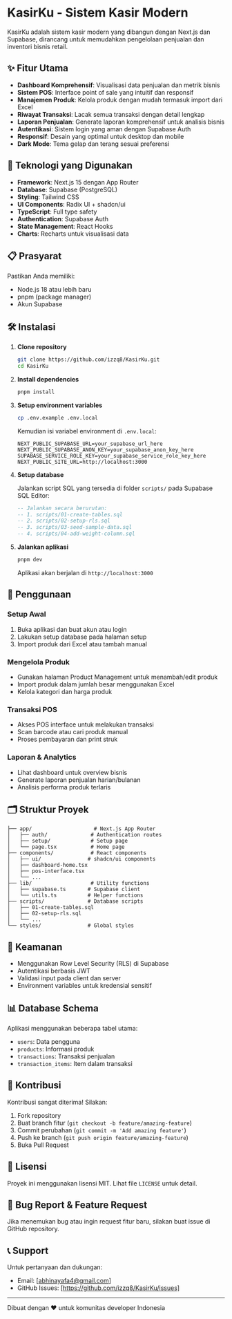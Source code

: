 # KasirKu - Sistem Kasir Modern

KasirKu adalah sistem kasir modern yang dibangun dengan Next.js dan Supabase, dirancang untuk memudahkan pengelolaan penjualan dan inventori bisnis retail.

## ✨ Fitur Utama

- **Dashboard Komprehensif**: Visualisasi data penjualan dan metrik bisnis
- **Sistem POS**: Interface point of sale yang intuitif dan responsif
- **Manajemen Produk**: Kelola produk dengan mudah termasuk import dari Excel
- **Riwayat Transaksi**: Lacak semua transaksi dengan detail lengkap
- **Laporan Penjualan**: Generate laporan komprehensif untuk analisis bisnis
- **Autentikasi**: Sistem login yang aman dengan Supabase Auth
- **Responsif**: Desain yang optimal untuk desktop dan mobile
- **Dark Mode**: Tema gelap dan terang sesuai preferensi

## 🚀 Teknologi yang Digunakan

- **Framework**: Next.js 15 dengan App Router
- **Database**: Supabase (PostgreSQL)
- **Styling**: Tailwind CSS
- **UI Components**: Radix UI + shadcn/ui
- **TypeScript**: Full type safety
- **Authentication**: Supabase Auth
- **State Management**: React Hooks
- **Charts**: Recharts untuk visualisasi data

## 📋 Prasyarat

Pastikan Anda memiliki:
- Node.js 18 atau lebih baru
- pnpm (package manager)
- Akun Supabase

## 🛠️ Instalasi

1. **Clone repository**
   ```bash
   git clone https://github.com/izzq8/KasirKu.git
   cd KasirKu
   ```

2. **Install dependencies**
   ```bash
   pnpm install
   ```

3. **Setup environment variables**
   ```bash
   cp .env.example .env.local
   ```
   
   Kemudian isi variabel environment di `.env.local`:
   ```env
   NEXT_PUBLIC_SUPABASE_URL=your_supabase_url_here
   NEXT_PUBLIC_SUPABASE_ANON_KEY=your_supabase_anon_key_here
   SUPABASE_SERVICE_ROLE_KEY=your_supabase_service_role_key_here
   NEXT_PUBLIC_SITE_URL=http://localhost:3000
   ```

4. **Setup database**
   
   Jalankan script SQL yang tersedia di folder `scripts/` pada Supabase SQL Editor:
   ```sql
   -- Jalankan secara berurutan:
   -- 1. scripts/01-create-tables.sql
   -- 2. scripts/02-setup-rls.sql
   -- 3. scripts/03-seed-sample-data.sql
   -- 4. scripts/04-add-weight-column.sql
   ```

5. **Jalankan aplikasi**
   ```bash
   pnpm dev
   ```

   Aplikasi akan berjalan di `http://localhost:3000`

## 📱 Penggunaan

### Setup Awal
1. Buka aplikasi dan buat akun atau login
2. Lakukan setup database pada halaman setup
3. Import produk dari Excel atau tambah manual

### Mengelola Produk
- Gunakan halaman Product Management untuk menambah/edit produk
- Import produk dalam jumlah besar menggunakan Excel
- Kelola kategori dan harga produk

### Transaksi POS
- Akses POS interface untuk melakukan transaksi
- Scan barcode atau cari produk manual
- Proses pembayaran dan print struk

### Laporan & Analytics
- Lihat dashboard untuk overview bisnis
- Generate laporan penjualan harian/bulanan
- Analisis performa produk terlaris

## 🗂️ Struktur Proyek

```
├── app/                    # Next.js App Router
│   ├── auth/              # Authentication routes
│   ├── setup/             # Setup page
│   └── page.tsx           # Home page
├── components/            # React components
│   ├── ui/               # shadcn/ui components
│   ├── dashboard-home.tsx
│   ├── pos-interface.tsx
│   └── ...
├── lib/                   # Utility functions
│   ├── supabase.ts       # Supabase client
│   └── utils.ts          # Helper functions
├── scripts/              # Database scripts
│   ├── 01-create-tables.sql
│   ├── 02-setup-rls.sql
│   └── ...
└── styles/               # Global styles
```

## 🔐 Keamanan

- Menggunakan Row Level Security (RLS) di Supabase
- Autentikasi berbasis JWT
- Validasi input pada client dan server
- Environment variables untuk kredensial sensitif

## 📊 Database Schema

Aplikasi menggunakan beberapa tabel utama:
- `users`: Data pengguna
- `products`: Informasi produk
- `transactions`: Transaksi penjualan
- `transaction_items`: Item dalam transaksi

## 🤝 Kontribusi

Kontribusi sangat diterima! Silakan:
1. Fork repository
2. Buat branch fitur (`git checkout -b feature/amazing-feature`)
3. Commit perubahan (`git commit -m 'Add amazing feature'`)
4. Push ke branch (`git push origin feature/amazing-feature`)
5. Buka Pull Request

## 📝 Lisensi

Proyek ini menggunakan lisensi MIT. Lihat file `LICENSE` untuk detail.

## 🐛 Bug Report & Feature Request

Jika menemukan bug atau ingin request fitur baru, silakan buat issue di GitHub repository.

## 📞 Support

Untuk pertanyaan dan dukungan:
- Email: [abhinayafa4@gmail.com]
- GitHub Issues: [https://github.com/izzq8/KasirKu/issues]

---

Dibuat dengan ❤️ untuk komunitas developer Indonesia
